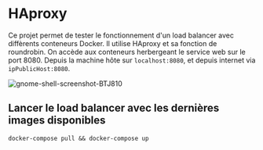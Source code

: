 # HAproxy

Ce projet permet de tester le fonctionnement d'un load balancer avec diffèrents conteneurs Docker.
Il utilise HAproxy et sa fonction de roundrobin.
On accède aux conteneurs herbergeant le service web sur le port 8080.
Depuis la machine hôte sur `localhost:8080`, et depuis internet via `ipPublicHost:8080`.

![gnome-shell-screenshot-BTJ810](https://user-images.githubusercontent.com/44028461/116010655-a1e16680-a620-11eb-859e-0ac21f3901d4.png)

## Lancer le load balancer avec les dernières images disponibles
```
docker-compose pull && docker-compose up
```
